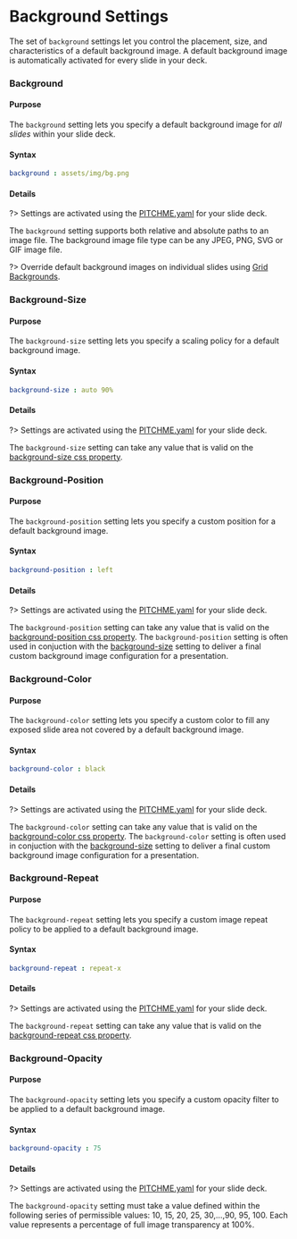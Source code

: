 # Background Settings

The set of `background` settings let you control the placement, size, and characteristics of a default background image. A default background image is automatically activated for every slide in your deck.

### Background

#### Purpose

The `background` setting lets you specify a default background image for *all slides* within your slide deck.

#### Syntax

```yaml
background : assets/img/bg.png
```

#### Details

?> Settings are activated using the [PITCHME.yaml](/conventions/pitchme-yaml.md) for your slide deck.

The `background` setting supports both relative and absolute paths to an image file. The background image file type can be any JPEG, PNG, SVG or GIF image file.

?> Override default background images on individual slides using [Grid Backgrounds](/grid-layouts/backgrounds.md).

### Background-Size

#### Purpose

The `background-size` setting lets you specify a scaling policy for a default background image.

#### Syntax

```yaml
background-size : auto 90%
```

#### Details

?> Settings are activated using the [PITCHME.yaml](/conventions/pitchme-yaml.md) for your slide deck.

The `background-size` setting can take any value that is valid on the [background-size css property](https://developer.mozilla.org/en-US/docs/Web/CSS/background-size).

### Background-Position

#### Purpose

The `background-position` setting lets you specify a custom position for a default background image.

#### Syntax

```yaml
background-position : left
```

#### Details

?> Settings are activated using the [PITCHME.yaml](/conventions/pitchme-yaml.md) for your slide deck.

The `background-position` setting can take any value that is valid on the [background-position css property](https://developer.mozilla.org/en-US/docs/Web/CSS/background-position). The `background-position` setting is often used in conjuction with the [background-size](#background-size) setting to deliver a final custom background image configuration for a presentation.

### Background-Color

#### Purpose

The `background-color` setting lets you specify a custom color to fill any exposed slide area not covered by a default background image. 

#### Syntax

```yaml
background-color : black
```

#### Details

?> Settings are activated using the [PITCHME.yaml](/conventions/pitchme-yaml.md) for your slide deck.

The `background-color` setting can take any value that is valid on the [background-color css property](https://developer.mozilla.org/en-US/docs/Web/CSS/background-color). The `background-color` setting is often used in conjuction with the [background-size](#background-size) setting to deliver a final custom background image configuration for a presentation.

### Background-Repeat

#### Purpose

The `background-repeat` setting lets you specify a custom image repeat policy to be applied to a default background image.

#### Syntax

```yaml
background-repeat : repeat-x
```

#### Details

?> Settings are activated using the [PITCHME.yaml](/conventions/pitchme-yaml.md) for your slide deck.

The `background-repeat` setting can take any value that is valid on the [background-repeat css property](https://developer.mozilla.org/en-US/docs/Web/CSS/background-repeat).

### Background-Opacity

#### Purpose

The `background-opacity` setting lets you specify a custom opacity filter to be applied to a default background image. 

#### Syntax

```yaml
background-opacity : 75
```

#### Details

?> Settings are activated using the [PITCHME.yaml](/conventions/pitchme-yaml.md) for your slide deck.

The `background-opacity` setting must take a value defined within the following series of permissible values: 10, 15, 20, 25, 30,…,90, 95, 100. Each value represents a percentage of full image transparency at 100%.

